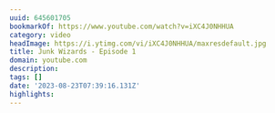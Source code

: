 ```yaml
---
uuid: 645601705
bookmarkOf: https://www.youtube.com/watch?v=iXC4J0NHHUA
category: video
headImage: https://i.ytimg.com/vi/iXC4J0NHHUA/maxresdefault.jpg
title: Junk Wizards - Episode 1
domain: youtube.com
description: 
tags: []
date: '2023-08-23T07:39:16.131Z'
highlights: 
---
```




